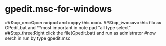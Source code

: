# gpedit.msc-for-windows
##Step_one:Open notpad and coppy this code.
##Step_two:save this file as GPedit.bat and **most important in note pad "all type select"
##Step_three:Right click the file(Gpedit.bat) and run as admistrator
#now serch in run by type gpedit.msc 
